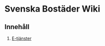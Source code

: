 <!-- TITLE: Home -->
<!-- SUBTITLE: A quick summary of Home -->

# Svenska Bostäder Wiki
## Innehåll
1. [E-tjänster](http://mywiki/e-tjanster#e-tjanster)